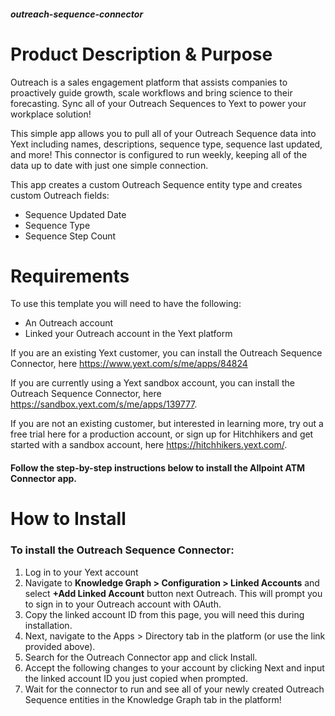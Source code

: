 ##### outreach-sequence-connector
# Product Description & Purpose
Outreach is a sales engagement platform that assists companies to proactively guide growth, scale workflows and bring science to their forecasting. Sync all of your Outreach Sequences to Yext to power your workplace solution!

This simple app allows you to pull all of your Outreach Sequence data into Yext including names, descriptions, sequence type, sequence last updated, and more! This connector is configured to run weekly, keeping all of the data up to date  with just one simple connection. 
	
This app creates a custom Outreach Sequence entity type and creates custom Outreach fields:
- Sequence Updated Date
- Sequence Type
- Sequence Step Count

# Requirements
To use this template you will need to have the following:
- An Outreach account
- Linked your Outreach account in the Yext platform

If you are an existing Yext customer, you can install the Outreach Sequence Connector, here https://www.yext.com/s/me/apps/84824

If you are currently using a Yext sandbox account, you can install the Outreach Sequence Connector, here https://sandbox.yext.com/s/me/apps/139777.

If you are not an existing customer, but interested in learning more, try out a free trial here for a production account, or sign up for Hitchhikers and get started with a sandbox account, here https://hitchhikers.yext.com/. 


#### Follow the step-by-step instructions below to install the Allpoint ATM Connector app. 

# How to Install
### To install the Outreach Sequence Connector:
1. Log in to your Yext account
2. Navigate to **Knowledge Graph > Configuration > Linked Accounts** and select **+Add Linked Account** button next Outreach. This will prompt you to sign in to your Outreach account with OAuth.
3. Copy the linked account ID from this page, you will need this during installation.
4. Next, navigate to the Apps > Directory tab in the platform (or use the link provided above).
5. Search for the Outreach Connector app and click Install.
6. Accept the following changes to your account by clicking Next and input the linked account ID you just copied when prompted.
7. Wait for the connector to run and see all of your newly created Outreach Sequence entities in the Knowledge Graph tab in the platform!

